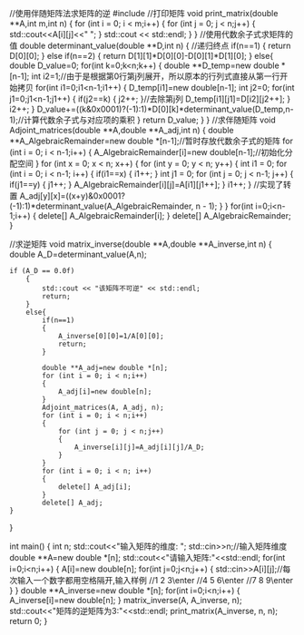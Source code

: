 //使用伴随矩阵法求矩阵的逆
#include <iostream>
//打印矩阵
void print_matrix(double **A,int m,int n)
{
    for (int i = 0; i < m;i++)
    {
        for (int j = 0; j < n;j++)
        {
            std::cout<<A[i][j]<<" ";
        }
        std::cout << std::endl;
    }
}
//使用代数余子式求矩阵的值
double determinant_value(double **D,int n)
{
    //递归终点
    if(n==1)
    {
        return  D[0][0];
    }
    else if(n==2)
    {
        return D[1][1]*D[0][0]-D[0][1]*D[1][0];
    }
    else{
        double D_value=0;
        for(int k=0;k<n;k++)
        {
            double **D_temp=new double *[n-1];
            int i2=1;//由于是根据第0行第j列展开，所以原本的行列式直接从第一行开始拷贝
            for(int i1=0;i1<n-1;i1++)
            {
                D_temp[i1]=new double[n-1];
                int j2=0;
                for(int j1=0;j1<n-1;j1++)
                {
                    if(j2==k)
                    {
                        j2++;
                    }//去除第j列
                    D_temp[i1][j1]=D[i2][j2++];
                }
                i2++;
            }
            D_value+=((k&0x0001)?(-1):1)*D[0][k]*determinant_value(D_temp,n-1);//计算代数余子式与对应项的乘积
        }
        return D_value;
    }
}
//求伴随矩阵 
void Adjoint_matrices(double **A,double **A_adj,int n)
{
    double **A_AlgebraicRemainder=new double *[n-1];//暂时存放代数余子式的矩阵
    for (int i = 0; i < n-1;i++)
    {
        A_AlgebraicRemainder[i]=new double[n-1];//初始化分配空间
    }
    for (int x = 0; x < n; x++)
    {
        for (int y = 0; y < n; y++)
        {
            int i1 = 0;
            for (int i = 0; i < n-1; i++)
            {
                if(i1==x)
                {
                    i1++;
                }
                int j1 = 0;
                for (int j = 0; j < n-1; j++)
                {
                    if(j1==y)
                    {
                        j1++;
                    }
                    A_AlgebraicRemainder[i][j]=A[i1][j1++];
                }
                i1++;
            }
            //实现了转置
            A_adj[y][x]=((x+y)&0x0001?(-1):1)*determinant_value(A_AlgebraicRemainder, n - 1);
        }
    }
    for(int i=0;i<n-1;i++)
    {
        delete[] A_AlgebraicRemainder[i];
    }
    delete[] A_AlgebraicRemainder;
}

//求逆矩阵
void matrix_inverse(double **A,double **A_inverse,int n)
{
    double A_D=determinant_value(A,n);
    
    if (A_D == 0.0f)
        {
            std::cout << "该矩阵不可逆" << std::endl;
            return;
        }
        else{
            if(n==1)
            {
                A_inverse[0][0]=1/A[0][0];
                return;
            }
            
            double **A_adj=new double *[n];
            for (int i = 0; i < n;i++)
            {
                A_adj[i]=new double[n];
            }
            Adjoint_matrices(A, A_adj, n);
            for (int i = 0; i < n;i++)
            {
                for (int j = 0; j < n;j++)
                {
                    A_inverse[i][j]=A_adj[i][j]/A_D;
                }
            }
            for (int i = 0; i < n; i++)
            {
                delete[] A_adj[i];
            }
            delete[] A_adj;
    }
}

int main() 
{
    int n;
    std::cout<<"输入矩阵的维度: ";
    std::cin>>n;//输入矩阵维度
    double **A=new double *[n];
    std::cout<<"请输入矩阵:"<<std::endl;
    for(int i=0;i<n;i++)
    {
        A[i]=new double[n];
        for(int j=0;j<n;j++)
        {
            std::cin>>A[i][j];//每次输入一个数字都用空格隔开,输入样例
            //1 2 3\enter
            //4 5 6\enter
            //7 8 9\enter
        }
    }
    double **A_inverse=new double *[n];
    for(int i=0;i<n;i++)
    {
        A_inverse[i]=new double[n];
    }
    matrix_inverse(A, A_inverse, n);
    std::cout<<"矩阵的逆矩阵为3:"<<std::endl;
    print_matrix(A_inverse, n, n);
    return 0;
}
